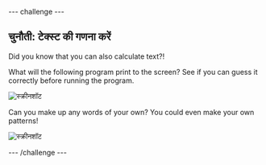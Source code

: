 \--- challenge \---

## चुनौती: टेक्स्ट की गणना करें

Did you know that you can also calculate text?!

What will the following program print to the screen? See if you can guess it correctly before running the program.

![स्क्रीनशॉट](images/me-text-calc.png)

Can you make up any words of your own? You could even make your own patterns!

![स्क्रीनशॉट](images/me-patterns.png)

\--- /challenge \---